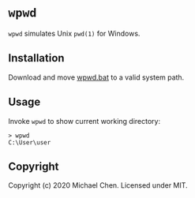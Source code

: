 # `wpwd`

`wpwd` simulates Unix `pwd(1)` for Windows.

## Installation

Download and move [wpwd.bat](/wpwd.bat) to a valid system path.

## Usage

Invoke `wpwd` to show current working directory:

```
> wpwd
C:\User\user
```

## Copyright

Copyright (c) 2020 Michael Chen. Licensed under MIT.
